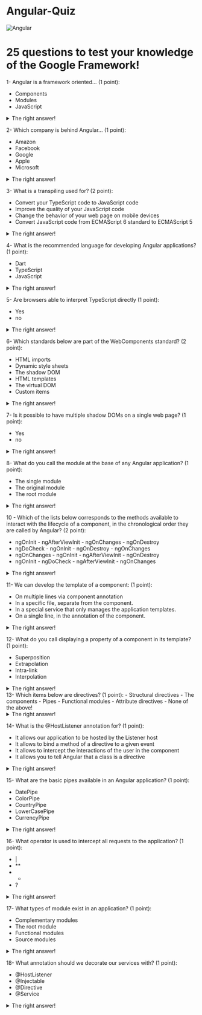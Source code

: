 # Angular-Quiz
![Angular](https://loga-engineering.com/wp-content/uploads/2019/10/angular-logo.png)

# 25 questions to test your knowledge of the Google Framework!

  1- Angular is a framework oriented… (1 point): 
   - Components
   - Modules
   - JavaScript
   <details>
  <summary>The right answer!</summary>
   Components
  </details>
  
  2- Which company is behind Angular... (1 point):
   - Amazon
   - Facebook
   - Google
   - Apple
   - Microsoft
   <details>
  <summary>The right answer!</summary>
   Google 
  </details>
  
  3- What is a transpiling  used for? (2 point): 
   - Convert your TypeScript code to JavaScript code
   - Improve the quality of your JavaScript code
   - Change the behavior of your web page on mobile devices
   - Convert JavaScript code from ECMAScript 6 standard to ECMAScript 5
   <details>
  <summary>The right answer!</summary>
   Convert JavaScript code from ECMAScript 6 standard to ECMAScript 5 
  </details>
  
  4- What is the recommended language for developing Angular applications? (1 point):
   - Dart
   - TypeScript
   - JavaScript
   <details>
  <summary>The right answer!</summary>
   TypeScript
  </details>
  
  5- Are browsers able to interpret TypeScript directly (1 point):
   - Yes
   - no
   <details>
  <summary>The right answer!</summary>
   No
  </details>
  
  6- Which standards below are part of the WebComponents standard? (2 point):
   - HTML imports
   - Dynamic style sheets
   - The shadow DOM
   - HTML templates
   - The virtual DOM
   - Custom items
   <details>
  <summary>The right answer!</summary>
   * HTML imports
   * The shadow DOM
   * HTML templates
   * Custom items
  </details>   
  
  7- Is it possible to have multiple shadow DOMs on a single web page? (1 point):
   - Yes
   - no
   <details>
  <summary>The right answer!</summary>
   Yes
  </details>

  8- What do you call the module at the base of any Angular application? (1 point):
   - The single module
   - The original module
   - The root module
   <details>
  <summary>The right answer!</summary>
   The root module
  </details> 

  10 - Which of the lists below corresponds to the methods available to interact with the lifecycle of a component, in the chronological order they are called by Angular? (2 point):
   - ngOnInit - ngAfterViewInit - ngOnChanges - ngOnDestroy
   - ngDoCheck - ngOnInit - ngOnDestroy - ngOnChanges
   - ngOnChanges - ngOnInit - ngAfterViewInit - ngOnDestroy
   - ngOnInit - ngDoCheck - ngAfterViewInit - ngOnChanges
   <details>
  <summary>The right answer!</summary>
   ngOnChanges - ngOnInit - ngAfterViewInit - ngOnDestroy
  </details>
  

  11- We can develop the template of a component: (1 point):
   - On multiple lines via component annotation
   - In a specific file, separate from the component.
   - In a special service that only manages the application templates.
   - On a single line, in the annotation of the component.
   
   <details>
  <summary>The right answer!</summary>
   - On multiple lines via component annotation.
   - In a specific file, separate from the component.
   - On a single line, in the annotation of the component.
  </details>   
  
  12- What do you call displaying a property of a component in its template? (1 point):
   - Superposition
   - Extrapolation
   - Intra-link
   - Interpolation
   
   <details>
  <summary>The right answer!</summary>
   Interpolation
  </details>
  13- Which items below are directives? (1 point):
   - Structural directives
   - The components
   - Pipes
   - Functional modules
   - Attribute directives
   - None of the above!
   
   <details>
  <summary>The right answer!</summary>
    - Structural directives
    - The components
    - Attribute directives
  </details>
  
   14- What is the @HostListener annotation for? (1 point):
   - It allows our application to be hosted by the Listener host
   - It allows to bind a method of a directive to a given event
   - It allows to intercept the interactions of the user in the component
   - It allows you to tell Angular that a class is a directive
   
   <details>
  <summary>The right answer!</summary>
   It allows to bind a method of a directive to a given event
  </details>
  
   15- What are the basic pipes available in an Angular application? (1 point):
   - DatePipe
   - ColorPipe
   - CountryPipe
   - LowerCasePipe
   - CurrencyPipe
   <details>
  <summary>The right answer!</summary>
   DatePipe - CountryPipe - LowerCasePipe
  </details>
  
   16- What operator is used to intercept all requests to the application? (1 point):
   -  |
   -  **
   -  +
   -  ?
   <details>
  <summary>The right answer!</summary>
   **
  </details>
  
   17- What types of module exist in an application? (1 point):
   - Complementary modules
   - The root module
   - Functional modules
   - Source modules
   <details>
  <summary>The right answer!</summary>
   The root module - Functional modules
  </details>  

   18- What annotation should we decorate our services with? (1 point):
   - @HostListener
   - @Injectable
   - @Directive
   - @Service
   <details>
  <summary>The right answer!</summary>
   @Injectable
  </details>  
